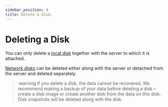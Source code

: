 ```yaml
---
sidebar_position: 4
title: Delete a disk.
---
```


# Deleting a Disk

You can only delete a [local disk](#) together with the server to which it is attached.

[Network disks](#) can be deleted either along with the server or detached from the server and deleted separately.

>:warning If you delete a disk, the data cannot be recovered. We recommend making a backup of your data before deleting a disk – create a disk image or create another disk from the data on this disk. Disk snapshots will be deleted along with the disk.